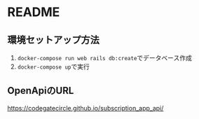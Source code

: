 # README

## 環境セットアップ方法
1. `docker-compose run web rails db:create`でデータベース作成
2. `docker-compose up`で実行

## OpenApiのURL
<https://codegatecircle.github.io/subscription_app_api/>

